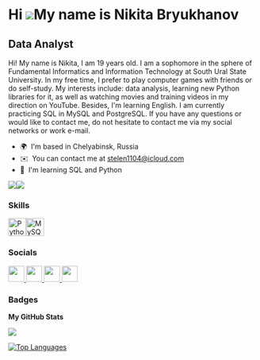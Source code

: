 Hi ![](https://user-images.githubusercontent.com/18350557/176309783-0785949b-9127-417c-8b55-ab5a4333674e.gif)My name is Nikita Bryukhanov
=========================================================================================================================================

Data Analyst
------------

Hi! My name is Nikita, I am 19 years old. I am a sophomore in the sphere of Fundamental Informatics and Information Technology at South Ural State University. In my free time, I prefer to play computer games with friends or do self-study. My interests include: data analysis, learning new Python libraries for it, as well as watching movies and training videos in my direction on YouTube. Besides, I'm learning English. I am currently practicing SQL in MySQL and PostgreSQL. If you have any questions or would like to contact me, do not hesitate to contact me via my social networks or work e-mail.

* 🌍  I'm based in Chelyabinsk, Russia
* ✉️  You can contact me at [stelen1104@icloud.com](mailto:stelen1104@icloud.com)
* 🧠  I'm learning SQL and Python

<a href="https://www.github.com/stelen1104" target="_blank" rel="noreferrer"><img
src="https://img.shields.io/github/followers/stelen1104?logo=github&style=for-the-badge&color=0891b2&labelColor=1c1917" /></a><a href="https://www.twitch.tv/stelen11" target="_blank" rel="noreferrer"><img
src="https://img.shields.io/twitch/status/stelen11?logo=twitchsx&style=for-the-badge&color=0891b2&labelColor=1c1917&label=TWITCH+STATUS" /></a>

### Skills


<p align="left">
<a href="https://www.python.org/" target="_blank" rel="noreferrer"><img src="https://raw.githubusercontent.com/danielcranney/readme-generator/main/public/icons/skills/python-colored.svg" width="36" height="36" alt="Python" /></a><a href="https://www.mysql.com/" target="_blank" rel="noreferrer"><img src="https://raw.githubusercontent.com/danielcranney/readme-generator/main/public/icons/skills/mysql-colored.svg" width="36" height="36" alt="MySQL" /></a><a 
</p>


### Socials

<p align="left"> <a href="https://discord.com/users/541183828413382676" target="_blank" rel="noreferrer"> <picture> <source media="(prefers-color-scheme: dark)" srcset="undefined" /> <source media="(prefers-color-scheme: light)" srcset="https://raw.githubusercontent.com/danielcranney/readme-generator/main/public/icons/socials/discord.svg" /> <img src="https://raw.githubusercontent.com/danielcranney/readme-generator/main/public/icons/socials/discord.svg" width="32" height="32" /> </picture> </a> <a href="https://www.github.com/stelen1104" target="_blank" rel="noreferrer"> <picture> <source media="(prefers-color-scheme: dark)" srcset="https://raw.githubusercontent.com/danielcranney/readme-generator/main/public/icons/socials/github-dark.svg" /> <source media="(prefers-color-scheme: light)" srcset="https://raw.githubusercontent.com/danielcranney/readme-generator/main/public/icons/socials/github.svg" /> <img src="https://raw.githubusercontent.com/danielcranney/readme-generator/main/public/icons/socials/github.svg" width="32" height="32" /> </picture> </a> <a href="https://www.youtube.com/@stelen455" target="_blank" rel="noreferrer"> <picture> <source media="(prefers-color-scheme: dark)" srcset="undefined" /> <source media="(prefers-color-scheme: light)" srcset="https://raw.githubusercontent.com/danielcranney/readme-generator/main/public/icons/socials/youtube.svg" /> <img src="https://raw.githubusercontent.com/danielcranney/readme-generator/main/public/icons/socials/youtube.svg" width="32" height="32" /> </picture> </a> <a href="https://www.twitch.tv/stelen11" target="_blank" rel="noreferrer"> <picture> <source media="(prefers-color-scheme: dark)" srcset="undefined" /> <source media="(prefers-color-scheme: light)" srcset="https://raw.githubusercontent.com/danielcranney/readme-generator/main/public/icons/socials/twitch.svg" /> <img src="https://raw.githubusercontent.com/danielcranney/readme-generator/main/public/icons/socials/twitch.svg" width="32" height="32" /> </picture> </a></p>

### Badges

<b>My GitHub Stats</b>

<a href="http://www.github.com/stelen1104"><img src="https://github-readme-streak-stats.herokuapp.com/?user=stelen1104&stroke=ffffff&background=1c1917&ring=0891b2&fire=0891b2&currStreakNum=ffffff&currStreakLabel=0891b2&sideNums=ffffff&sideLabels=ffffff&dates=ffffff&hide_border=true" /></a>

<a href="https://github.com/stelen1104" align="left"><img src="https://github-readme-stats.vercel.app/api/top-langs/?username=stelen1104&langs_count=10&title_color=0891b2&text_color=ffffff&icon_color=0891b2&bg_color=1c1917&hide_border=true&locale=en&custom_title=Top%20%Languages" alt="Top Languages" /></a>
